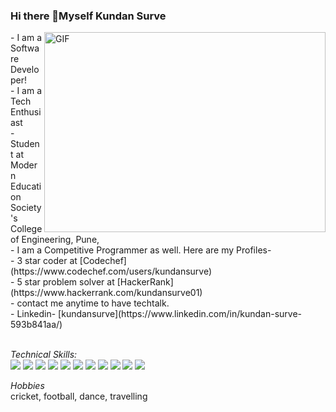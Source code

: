 
### Hi there 👋Myself Kundan Surve

<img align="right" alt="GIF" src="https://cdn.dribbble.com/users/1235346/screenshots/3252385/job.gif" width="450" height="320" />
- I am a Software Developer!
<br />
- I am a Tech Enthusiast
<br />
- Student at Modern Education Society's College of Engineering, Pune,
<br />
- I am a Competitive Programmer as well. Here are my Profiles-
  <br />
  - 3 star coder at [Codechef](https://www.codechef.com/users/kundansurve)
  <br />
  - 5 star problem solver at [HackerRank](https://www.hackerrank.com/kundansurve01)
<br />
- contact me anytime to have techtalk.
<br />
- Linkedin- [kundansurve](https://www.linkedin.com/in/kundan-surve-593b841aa/)
<br />
<br />

*Technical Skills:*
<br />
<img src="https://img.icons8.com/color/48/000000/c-plus-plus-logo.png"/> <img src="https://img.icons8.com/color/48/000000/python--v1.png"/> <img src="https://img.icons8.com/color/48/000000/java-coffee-cup-logo--v1.png"/> <img src="https://img.icons8.com/color/48/000000/html-5--v1.png"/> <img src="https://img.icons8.com/color/48/000000/css3.png"/> <img src="https://img.icons8.com/color/48/000000/javascript--v1.png"/> <img src="https://img.icons8.com/officel/40/000000/react.png"/> <img src="https://img.icons8.com/color/48/000000/nodejs.png"/> <img src="https://img.icons8.com/color/48/000000/git.png"/> <img src="https://img.icons8.com/ios-glyphs/30/000000/github.png"/> <img src="https://img.icons8.com/color/48/000000/mongodb.png"/>


*Hobbies*
<br />
  cricket, football, dance, travelling

